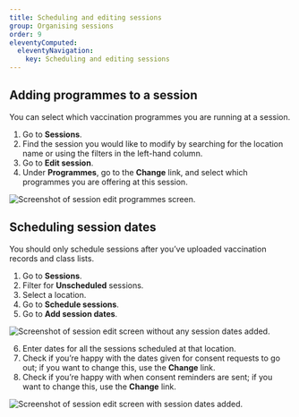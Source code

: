 ```yaml
---
title: Scheduling and editing sessions
group: Organising sessions
order: 9
eleventyComputed:
  eleventyNavigation:
    key: Scheduling and editing sessions
---
```


## Adding programmes to a session

You can select which vaccination programmes you are running at a session.

1. Go to **Sessions**.
2. Find the session you would like to modify by searching for the location name or using the filters in the left-hand column.
3. Go to **Edit session**.
4. Under **Programmes**, go to the **Change** link, and select which programmes you are offering at this session.

![Screenshot of session edit programmes screen.](/assets/images/add-session-programmes.png 'Adjust programmes offered at a session.')

## Scheduling session dates

You should only schedule sessions after you’ve uploaded vaccination records and class lists.

1. Go to **Sessions**.
2. Filter for **Unscheduled** sessions.
3. Select a location.
4. Go to **Schedule sessions**.
5. Go to **Add session dates**.

![Screenshot of session edit screen without any session dates added.](/assets/images/session-edit-without-dates.png 'Add dates to a session.')

6. Enter dates for all the sessions scheduled at that location.
7. Check if you’re happy with the dates given for consent requests to go out; if you want to change this, use the **Change** link.
8. Check if you’re happy with when consent reminders are sent; if you want to change this, use the **Change** link.

![Screenshot of session edit screen with session dates added.](/assets/images/session-edit-with-dates.png 'Adjust when consent requests and reminders are sent.')
